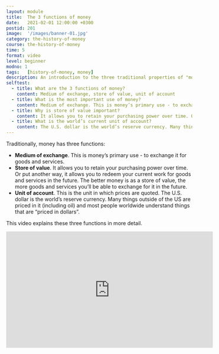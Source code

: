 ```yaml
---
layout: module
title:  The 3 functions of money
date:   2021-02-01 12:00:00 +0300
postid: 201
image:  '/images/banner-01.jpg'
category: the-history-of-money
course: the-history-of-money
time: 5
format: video
level: beginner
modno: 1
tags:   [history-of-money, money]
description: An introduction to the three traditional properties of "money".
selftest:
  - title: What are the 3 functions of money?
    content: Medium of exchange, store of value, unit of account
  - title: What is the most important use of money?
    content: Medium of exchange. This is money’s primary use - to exchange it for goods and services.
  - title: Why is store of value important?
    content: It allows you to retain your purchasing power over time. Or put another way, it allows you to redeem your current work for goods and services in the future. The better money is as a store of value, the more goods and services you’ll be able to exchange for it in the future.
  - title: What is the world’s current unit of account?
    content: The U.S. dollar is the world’s reserve currency. Many things outside of the US are priced in it (including oil) and most people worldwide understand things that are “priced in dollars”.
---
```


Traditionally, money has three functions:
* **Medium of exchange**. This is money’s primary use - to exchange it for goods and services.
* **Store of value**. It allows you to retain your purchasing power over time. Or put another way, it allows you to redeem your current work for goods and services in the future. The better money is as a store of value, the more goods and services you’ll be able to exchange for it in the future.
* **Unit of account**. This is the unit in which prices are quoted. The U.S. dollar is the world’s reserve currency. Many things outside of the US are priced in it (including oil) and most people worldwide understand things that are “priced in dollars”.

This video explains these three functions in more detail.

<iframe width="560" height="315"
src="https://www.youtube.com/embed/hKTyABdF10M"
title="YouTube video player" frameborder="0"
allow="accelerometer; autoplay; clipboard-write; encrypted-media; gyroscope; picture-in-picture"
allowfullscreen>
</iframe>
